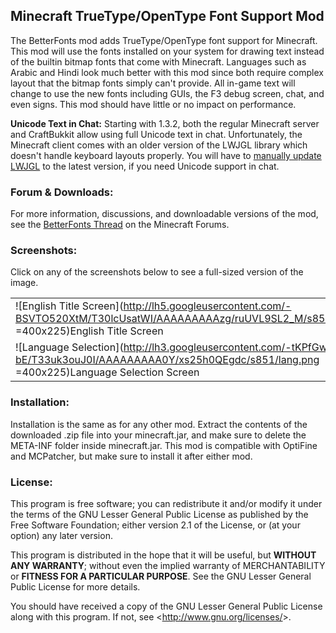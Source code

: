 ## Minecraft TrueType/OpenType Font Support Mod ##

The BetterFonts mod adds TrueType/OpenType font support for Minecraft. This mod will use the fonts installed on your system for drawing text instead of the builtin bitmap fonts that come with Minecraft. Languages such as Arabic and Hindi look much better with this mod since both require complex layout that the bitmap fonts simply can't provide. All in-game text will change to use the new fonts including GUIs, the F3 debug screen, chat, and even signs. This mod should have little or no impact on performance.

**Unicode Text in Chat:**
Starting with 1.3.2, both the regular Minecraft server and CraftBukkit allow using full Unicode text in chat. Unfortunately, the Minecraft client comes with an older version of the LWJGL library which doesn't handle keyboard layouts properly. You will have to [manually update LWJGL](http://www.minecraftwiki.net/wiki/LWJGL) to the latest version, if you need Unicode support in chat.

### Forum & Downloads: ###
For more information, discussions, and downloadable versions of the mod, see the [BetterFonts Thread](http://www.minecraftforum.net/topic/1142084-125-betterfonts-opentype-font-support/) on the Minecraft Forums.

### Screenshots: ###
Click on any of the screenshots below to see a full-sized version of the image.

|																																							|																																						|
|-----------------------------------------------------------------------------------------------------------------------------------------------------------|-------------------------------------------------------------------------------------------------------------------------------------------------------|
|![English Title Screen](http://lh5.googleusercontent.com/-BSVTO520XtM/T30lcUsatWI/AAAAAAAAAzg/ruUVL9SL2_M/s853/title.png =400x225)English Title Screen		|![Arabic Options](http://lh6.googleusercontent.com/-o1UQZEMqGoE/T33uk5tV4SI/AAAAAAAAA0c/sgPPCUxefzM/s851/options.png =400x225)Options Screen in Arabic	|
|![Language Selection](http://lh3.googleusercontent.com/-tKPfGw-A-bE/T33uk3ouJ0I/AAAAAAAAA0Y/xs25h0QEgdc/s851/lang.png =400x225)Language Selection Screen	|![F3 Debug Screen](http://lh3.googleusercontent.com/-DeTb7J-ipGc/T30leXP8mxI/AAAAAAAAAz4/7MmCAuEUrCI/s852/debug.png =400x225)F3 Debug Screen			|

### Installation: ###
Installation is the same as for any other mod. Extract the contents of the downloaded .zip file into your minecraft.jar, and make sure to delete the META-INF folder inside minecraft.jar. This mod is compatible with OptiFine and MCPatcher, but make sure to install it after either mod.

### License: ###
This program is free software; you can redistribute it and/or modify it under the terms of the GNU Lesser General Public License as published by the Free Software Foundation; either version 2.1 of the License, or (at your option) any later version.

This program is distributed in the hope that it will be useful, but **WITHOUT ANY WARRANTY**; without even the implied warranty of MERCHANTABILITY or **FITNESS FOR A PARTICULAR PURPOSE**. See the GNU Lesser General Public License for more details.

You should have received a copy of the GNU Lesser General Public License along with this program. If not, see <<http://www.gnu.org/licenses/>>.

